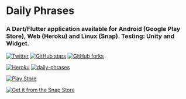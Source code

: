 # Daily Phrases

### A Dart/Flutter application available for Android (Google Play Store), Web (Heroku) and Linux (Snap). Testing: Unity and Widget.

[![Twitter](https://img.shields.io/twitter/url?style=social&url=https%3A%2F%2Ftwitter.com%2Fwendreolf)](https://twitter.com/intent/tweet?text=Wow:&url=https%3A%2F%2Fgithub.com%2Fwendreof%2Fdaily_phrases%2F)
[![GitHub stars](https://img.shields.io/github/stars/wendreof/daily_phrases)](https://github.com/wendreof/daily_phrases/stargazers)
[![GitHub forks](https://img.shields.io/github/forks/wendreof/daily_phrases)](https://github.com/wendreof/daily_phrases/network)

[![Heroku](https://pyheroku-badge.herokuapp.com/?app=dailyphrases&style=plastic)](dailyphrases.herokuapp.com/)
[![daily-phrases](https://snapcraft.io/daily-phrases/badge.svg)](https://snapcraft.io/daily-phrases)


[![Play Store](https://img.shields.io/badge/Google_Play-414141?style=for-the-badge&logo=google-play&logoColor=white)](https://play.google.com/store/apps/details?id=br.com.wendreof.daily_phrases)

[![Get it from the Snap Store](https://snapcraft.io/static/images/badges/en/snap-store-black.svg)](https://snapcraft.io/daily-phrases)
